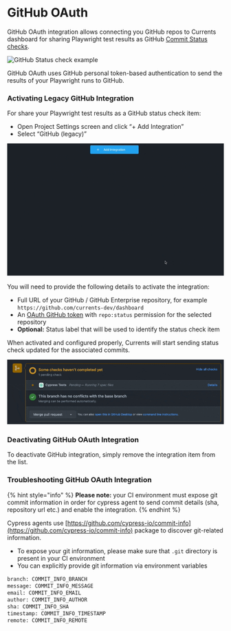 # GitHub OAuth

GitHub OAuth integration allows connecting you GitHub repos to Currents dashboard for sharing Playwright test results as GitHub [Commit Status checks](https://docs.github.com/en/pull-requests/collaborating-with-pull-requests/collaborating-on-repositories-with-code-quality-features/about-status-checks).

![GitHub Status check example](../../../.gitbook/assets/commit-status-example\_rounded.png)

GitHub OAuth uses  GitHub personal token-based authentication to send the results of your Playwright runs to GitHub.

### Activating Legacy GitHub Integration

For share your Playwright test results as a GitHub status check item:

* Open Project Settings screen and click “+ Add Integration”
* Select “GitHub (legacy)”

![GitHub OAuth integration - setup example](../../../.gitbook/assets/legacy-github-integration-001.gif)

You will need to provide the following details to activate the integration:

* Full URL of your GitHub / GitHub Enterprise repository, for example `https://github.com/currents-dev/dashboard`
* An [OAuth GitHub token](https://docs.github.com/en/authentication/keeping-your-account-and-data-secure/creating-a-personal-access-token) with `repo:status` permission for the selected repository
* **Optional:** Status label that will be used to identify the status check item

When activated and configured properly, Currents will start sending status check updated for the associated commits.

![GitHub Status Check example](../../../.gitbook/assets/status-check-example.gif)

### Deactivating GitHub OAuth Integration

To deactivate GitHub integration, simply remove the integration item from the list.

### Troubleshooting GitHub OAuth Integration

{% hint style="info" %}
**Please note:** your CI environment must expose git commit information in order for cypress agent to send commit details (sha, repository url etc.) and enable the integration.
{% endhint %}

Cypress agents use [https://github.com/cypress-io/commit-info](https://github.com/cypress-io/commit-info) package to discover git-related information.

* To expose your git information, please make sure that `.git` directory is present in your CI environment
* You can explicitly provide git information via environment variables

```
branch: COMMIT_INFO_BRANCH
message: COMMIT_INFO_MESSAGE
email: COMMIT_INFO_EMAIL
author: COMMIT_INFO_AUTHOR
sha: COMMIT_INFO_SHA
timestamp: COMMIT_INFO_TIMESTAMP
remote: COMMIT_INFO_REMOTE
```
